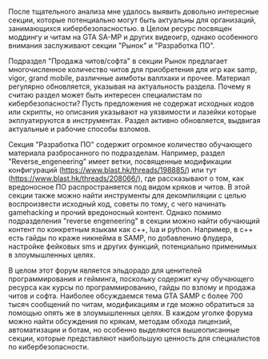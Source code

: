 После тщательного анализа мне удалось выявить довольно интересные секции, которые потенциально могут быть актуальны для организаций, занимающихся кибербезопасностью. в Целом ресурс посвящен моддингу и читам на GTA SA-MP и других видеоигр, однако особенного внимания заслуживают секции "Рынок" и "Разработка ПО". 

Подраздел "Продажа читов/софта" в секции Рынок предлагает многочисленное количество читов для приобретения для игр как samp, vigor, grand mobile, различные аимботы валлхаки и прочее. Материал регулярно обновляется, указывая на актуальность раздела. Почему я считаю раздел может быть интересен специалистам по кибербезопасности?
Пусть предложения не содержат исходных кодов или скрипты, но описания указывают на уязвимости и лазейки которые экплуатируются в инструментах. Раздел активно обновляется, выдвигая актуальные и рабочие способы взломов.

Секция "Разработка ПО" содержит огромное количество обучающего материала разбросанного по подразделам. Например, раздел "Reverse_engeneering" имеет ветки, посвященные модификации конфигураций (https://www.blast.hk/threads/198885/) или тут (https://www.blast.hk/threads/208066/), где рассказывают о том, как вредоносное ПО распространяется под видом кряков и читов. В этой секции также можно найти инструменты для декомпиляции с целью воспроизвести исходный код, советы по тому, с чего начинать gamehacking и прочий вредоносный контент. Однако помимо подразделения "reverse engeneering" в секции можно найти обучающий контент по конкретным языкам как c++, lua и python. Например, в c++ есть гайды по краже никнейма в SAMP, по добавлению флудера, настройке фейковых sms и других функций, потенциально применимых в злоумышленных целях. 

В целом этот форум является эльдорадо для ценителей программирования и гейминга, поскольку содержит кучу обучающего ресурса как курсы по программированию, гайды по взлому и продажа читов и софта. Наиболее обсуждаемся тема GTA SAMP с более 700 тысяч сообщений по читам, модификациям и где можно обратиться за помощью опять же в злоумышленных целях. В каждом уголке форума можно найти обсуждения по крякам, методам обхода лицензий, автоматизации и ботам, но особенно выделяются вышеописанные секции, которые представляют наибольшую ценность для специалистов по кибербезопасности.
